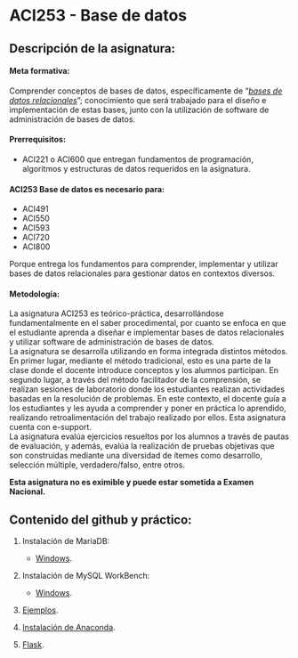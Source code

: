 # ACI253 - Base de datos

## Descripción de la asignatura:

#### Meta formativa:
Comprender conceptos de bases de datos, específicamente de “[_bases de datos relacionales_](https://www.oracle.com/cl/database/what-is-a-relational-database/)”; conocimiento que será trabajado para el diseño e implementación de estas bases, junto con la utilización de software de administración de bases de datos.  
#### Prerrequisitos:
- ACI221 o ACI600 que entregan fundamentos de programación, algoritmos y estructuras de datos requeridos en la asignatura. 
 
#### ACI253 Base de datos es necesario para:
- ACI491
- ACI550
- ACI593
- ACI720
- ACI800  
  
Porque entrega los fundamentos para comprender, implementar y utilizar bases de datos relacionales para gestionar datos en contextos diversos.

#### Metodología:
La asignatura ACI253 es teórico-práctica, desarrollándose fundamentalmente en el saber procedimental, por cuanto se enfoca en que el estudiante aprenda
a diseñar e implementar bases de datos relacionales y utilizar software de administración de bases de datos.  
La asignatura se desarrolla utilizando en forma integrada distintos métodos. En primer lugar, mediante el método tradicional, esto es una parte de la clase
donde el docente introduce conceptos y los alumnos participan. En segundo lugar, a través del método facilitador de la comprensión, se realizan sesiones
de laboratorio donde los estudiantes realizan actividades basadas en la resolución de problemas. En este contexto, el docente guía a los estudiantes y les
ayuda a comprender y poner en práctica lo aprendido, realizando retroalimentación del trabajo realizado por ellos. Esta asignatura cuenta con e-support.  
La asignatura evalúa ejercicios resueltos por los alumnos a través de pautas de evaluación, y además, evalúa la realización de pruebas objetivas que son
construidas mediante una diversidad de ítemes como desarrollo, selección múltiple, verdadero/falso, entre otros.

__Esta asignatura no es eximible y puede estar sometida a Examen Nacional.__


## Contenido del github y práctico:

1. Instalación de MariaDB:
    - [Windows](code/1a.md).

 
2. Instalación de MySQL WorkBench:
    - [Windows](code/2a.md).
    
3. [Ejemplos](code/3.md).  

4. [Instalación de Anaconda](code/4.md).  

5. [Flask](code/5.ipynb).  
